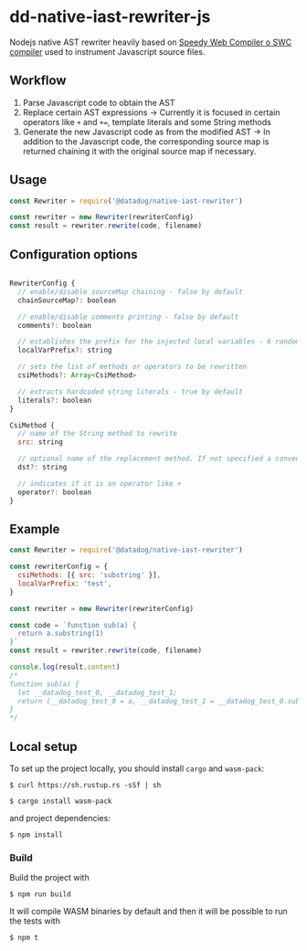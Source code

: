 # dd-native-iast-rewriter-js

Nodejs native AST rewriter heavily based on [Speedy Web Compiler o SWC compiler](https://github.com/swc-project/swc) used to instrument Javascript source files.

## Workflow

1. Parse Javascript code to obtain the AST
2. Replace certain AST expressions -> Currently it is focused in certain operators like `+` and `+=`, template literals and some String methods
3. Generate the new Javascript code as from the modified AST -> In addition to the Javascript code, the corresponding source map is returned chaining it with the original source map if necessary.

## Usage

```javascript
const Rewriter = require('@datadog/native-iast-rewriter')

const rewriter = new Rewriter(rewriterConfig)
const result = rewriter.rewrite(code, filename)
```

## Configuration options

```javascript

RewriterConfig {
  // enable/disable sourceMap chaining - false by default
  chainSourceMap?: boolean

  // enable/disable comments printing - false by default
  comments?: boolean

  // establishes the prefix for the injected local variables - 6 random characters by default
  localVarPrefix?: string

  // sets the list of methods or operators to be rewritten
  csiMethods?: Array<CsiMethod>

  // extracts hardcoded string literals - true by default
  literals?: boolean
}

CsiMethod {
  // name of the String method to rewrite
  src: string

  // optional name of the replacement method. If not specified a convention shall be used
  dst?: string

  // indicates if it is an operator like +
  operator?: boolean
}
```

## Example

```javascript
const Rewriter = require('@datadog/native-iast-rewriter')

const rewriterConfig = {
  csiMethods: [{ src: 'substring' }],
  localVarPrefix: 'test',
}

const rewriter = new Rewriter(rewriterConfig)

const code = `function sub(a) {
  return a.substring(1)
}`
const result = rewriter.rewrite(code, filename)

console.log(result.content)
/*
function sub(a) {
  let __datadog_test_0, __datadog_test_1;
  return (__datadog_test_0 = a, __datadog_test_1 = __datadog_test_0.substring, _ddiast.stringSubstring(__datadog_test_1.call(__datadog_test_0, 1), __datadog_test_1, __datadog_test_0, 1));
}
*/
```

## Local setup

To set up the project locally, you should install `cargo` and `wasm-pack`:

```
$ curl https://sh.rustup.rs -sSf | sh

$ cargo install wasm-pack
```

and project dependencies:

```
$ npm install
```

### Build

Build the project with

```
$ npm run build
```

It will compile WASM binaries by default
and then it will be possible to run the tests with

```
$ npm t
```
